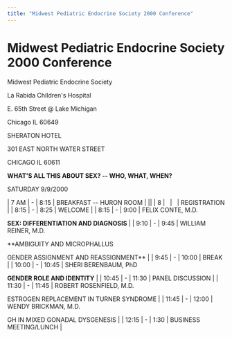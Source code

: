 ```yaml
---
title: "Midwest Pediatric Endocrine Society 2000 Conference"
---
```


# Midwest Pediatric Endocrine Society 2000 Conference

  


Midwest Pediatric Endocrine Society  
  
La Rabida Children's Hospital  
  
E. 65th Street @ Lake Michigan  
  
Chicago IL 60649

  


SHERATON HOTEL  
  
301 EAST NORTH WATER STREET  
  
CHICAGO IL 60611

  


**WHAT'S ALL THIS ABOUT SEX? -- WHO, WHAT, WHEN?**

  


SATURDAY 9/9/2000

  


  


  


  


  


  


  
  


  


  


  


  


  
  


  


  


  


  


  
  


  


  


  


  


  
  


  


  


  


  


  
  


  


  


  


  


  
  


  


  


  


  


  
  


  


  


  


  


  
  


  


  


  


  


  
  


  


  


  


  


  
  


  


  


  


  


  
  
| 7 AM  | -      | 8:15   | BREAKFAST -- HURON ROOM                                                                          |
||
| 8     | &nbsp; | &nbsp; | REGISTRATION                                                                                     |
| 8:15  | -      | 8:25   | WELCOME                                                                                          |
| 8:15  | -      | 9:00   | FELIX CONTE, M.D.  
  
**SEX: DIFFERENTIATION AND DIAGNOSIS**                                    |
| 9:10  | -      | 9:45   | WILLIAM REINER, M.D.  
  
**AMBIGUITY AND MICROPHALLUS  
  
GENDER ASSIGNMENT AND REASSIGNMENT** |
| 9:45  | -      | 10:00  | BREAK                                                                                            |
| 10:00 | -      | 10:45  | SHERI BERENBAUM, PhD  
  
**GENDER ROLE AND IDENTITY**                                           |
| 10:45 | -      | 11:30  | PANEL DISCUSSION                                                                                 |
| 11:30 | -      | 11:45  | ROBERT ROSENFIELD, M.D.  
  
ESTROGEN REPLACEMENT IN TURNER SYNDROME                             |
| 11:45 | -      | 12:00  | WENDY BRICKMAN, M.D.  
  
GH IN MIXED GONADAL DYSGENESIS                                         |
| 12:15 | -      | 1:30   | BUSINESS MEETING/LUNCH                                                                           |